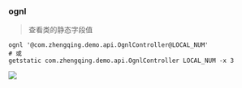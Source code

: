 ### ognl

> 查看类的静态字段值

```shell
ognl '@com.zhengqing.demo.api.OgnlController@LOCAL_NUM'
# 或
getstatic com.zhengqing.demo.api.OgnlController LOCAL_NUM -x 3
```

![](images/ognl-static-field-value.png)
